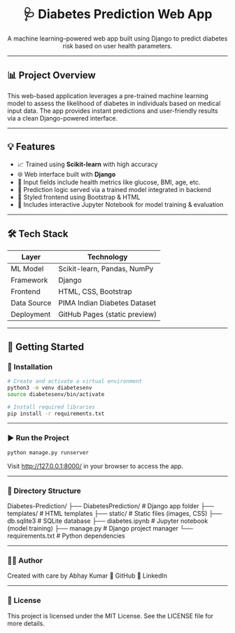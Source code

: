 <h1 align="center">🩺 Diabetes Prediction Web App</h1>
<p align="center">
  A machine learning–powered web app built using Django to predict diabetes risk based on user health parameters.
</p>

---

## 📊 Project Overview

This web-based application leverages a pre-trained machine learning model to assess the likelihood of diabetes in individuals based on medical input data. The app provides instant predictions and user-friendly results via a clean Django-powered interface.

---

## 💡 Features

- 📈 Trained using **Scikit-learn** with high accuracy
- 🌐 Web interface built with **Django**
- 📄 Input fields include health metrics like glucose, BMI, age, etc.
- 🧠 Prediction logic served via a trained model integrated in backend
- 🎨 Styled frontend using Bootstrap & HTML
- 📁 Includes interactive Jupyter Notebook for model training & evaluation

---

## 🛠️ Tech Stack

| Layer        | Technology               |
|--------------|---------------------------|
| ML Model     | Scikit-learn, Pandas, NumPy|
| Framework    | Django                    |
| Frontend     | HTML, CSS, Bootstrap      |
| Data Source  | PIMA Indian Diabetes Dataset |
| Deployment   | GitHub Pages (static preview) |

---

## 🚀 Getting Started

### 🔧 Installation

```bash
# Create and activate a virtual environment
python3 -m venv diabetesenv
source diabetesenv/bin/activate

# Install required libraries
pip install -r requirements.txt
```

---

### **▶️ Run the Project**
```bash
python manage.py runserver
```
Visit http://127.0.0.1:8000/ in your browser to access the app.

---

### **📁 Directory Structure**
Diabetes-Prediction/
├── DiabetesPrediction/     # Django app folder
├── templates/              # HTML templates
├── static/                 # Static files (images, CSS)
├── db.sqlite3              # SQLite database
├── diabetes.ipynb          # Jupyter notebook (model training)
├── manage.py               # Django project manager
└── requirements.txt        # Python dependencies

---

### **👨‍💻 Author**
Created with care by Abhay Kumar  🔗 GitHub 🔗 LinkedIn

---

### **📄 License**
This project is licensed under the MIT License. See the LICENSE file for more details.
